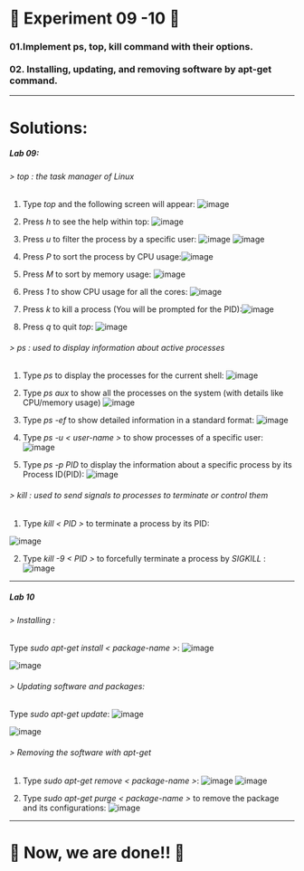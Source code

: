 <h1>
  🚀 Experiment 09 -10 🚀
</h1>

<h3>
  01.Implement ps, top, kill command with their options.<br><br>
02. Installing, updating, and removing software by apt-get  command.
</h3>

<hr>
<h1>
  Solutions: 
</h1>

<h5>
  Lab 09:
</h5>

<h6> > top : the task manager of Linux</h6>

01. Type <i>top</i> and the following screen will appear: ![image](https://github.com/user-attachments/assets/527872f5-946a-4b77-a4a6-c5bdb280e262)


02. Press <i>h</i> to see the help within top: ![image](https://github.com/user-attachments/assets/8802ed28-5b7f-4ba9-985c-6b5a44396b54)


03. Press  <i>u</i> to filter the process by a specific user: ![image](https://github.com/user-attachments/assets/6415f8cd-2413-47e6-9819-c842c663b095)
![image](https://github.com/user-attachments/assets/6d41a2b8-1dac-42a5-a8c7-92fe3e47766a)

04. Press  <i>P</i> to sort the process by CPU usage:![image](https://github.com/user-attachments/assets/02834e49-42bc-4d47-8f9e-6559e13bcfc3)


05. Press  <i>M</i> to sort by memory usage: ![image](https://github.com/user-attachments/assets/7c4ffb77-e0cc-4cc0-b371-03c5baace1e6)


06. Press  <i>1</i> to show CPU usage for all the cores: ![image](https://github.com/user-attachments/assets/e8992321-a61a-406b-93ba-566655fa35b3)


07. Press  <i>k</i> to kill a process (You will be prompted for the PID):![image](https://github.com/user-attachments/assets/f101610c-5b42-425f-91c5-57599f29deb1)


08. Press  <i>q</i> to quit  <i>top</i>:   ![image](https://github.com/user-attachments/assets/b2cb421b-c69e-45f1-8a5c-5b4251451fb8)



<h6> > ps : used to display information about active processes</h6>

01. Type  <i>ps </i> to display the processes for the current shell: ![image](https://github.com/user-attachments/assets/86f5e930-5aa2-4067-b874-69ed7845fec6)


02. Type  <i>ps aux</i> to show all the processes on the system (with details like CPU/memory usage)
![image](https://github.com/user-attachments/assets/f9c013a5-5e9e-43a2-ab56-05739632dab4)

03. Type  <i>ps -ef</i> to show detailed information in a standard format: ![image](https://github.com/user-attachments/assets/9e5018b5-6447-403a-a46c-b0b1dc03c74d)


04. Type  <i>ps -u < user-name ></i> to show processes of a specific user: ![image](https://github.com/user-attachments/assets/1c9caca2-c6e7-40b5-b083-9354b88c9fb2)


05. Type  <i>ps -p PID</i> to display the information about a specific process by its Process ID(PID):
![image](https://github.com/user-attachments/assets/60149355-0fb3-4365-97a9-1c7b0c64010b)

<h6> > kill : used to send signals to processes to terminate or control them</h6>  

01. Type  <i>kill < PID ></i> to terminate a process by its PID: 

![image](https://github.com/user-attachments/assets/199835fd-3a31-4919-adf6-681d00813852)


02. Type  <i>kill -9 < PID ></i> to forcefully terminate a process by  <i> SIGKILL </i>: ![image](https://github.com/user-attachments/assets/7f1e8bd7-8b67-43eb-b578-62c4cb679ad3)


<hr>
<h5>Lab 10</h5>

<h6> > Installing :</h6>

Type <i>sudo apt-get install < package-name ></i>: ![image](https://github.com/user-attachments/assets/e4582b5f-cda6-4adf-ac0f-b928a924d0fa)

![image](https://github.com/user-attachments/assets/567dc54d-6fce-4379-bfe7-5ead9960d8d8)



<h6> > Updating software and packages: </h6>

Type <i>sudo apt-get update</i>: 
![image](https://github.com/user-attachments/assets/5f6be82a-ce3c-4270-b512-4e59bf42d61f)

![image](https://github.com/user-attachments/assets/0b0c69a5-35fa-4b78-a99a-2fa93c469155)


<h6>
  > Removing the software with apt-get
</h6>

01. Type<i> sudo apt-get remove < package-name ></i>: ![image](https://github.com/user-attachments/assets/206a40dd-32fb-48a4-a4a3-9eb57b48cb56)
![image](https://github.com/user-attachments/assets/6c5e33f2-c7e5-43c2-b021-346230b9f3c4)



02. Type <i> sudo apt-get purge < package-name ></i> to remove the package and its configurations:
    ![image](https://github.com/user-attachments/assets/8d11c6d8-cc0a-459c-93c6-0feeb00afba7)

<hr>
<h1> 🚀 Now, we are done!!  🚀</h1>
